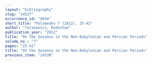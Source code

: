 ```yaml
---
layout: "bibliography"
slug: "14527"
occurrence_id: "4034"
short_title: "Palamedes 7 (2012), 25-42"
author: "Tarasewicz, Radosław"
publication_year: "2012"
title: "On the ḫazannu in the Neo-Babylonian and Persian Periods"
volume_no_: "7"
pages: "25-42"
title: "On the ḫazannu in the Neo-Babylonian and Persian Periods"
previous_item: "14530"
---
```

